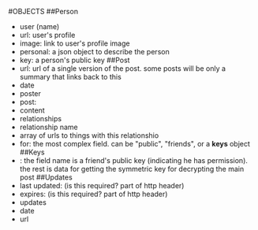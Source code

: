 ﻿#OBJECTS
##Person
- user (name)
- url: user's profile
- image: link to user's profile image
- personal: a json object to describe the person
- key: a person's public key
##Post
- url: url of a single version of the post. some posts will be only a summary that links back to this
- date
- poster
- post: 
 - content
 - relationships
  - relationship name
  - array of urls to things with this relationshio
- for: the most complex field. can be "public", "friends", or a **keys** object
##Keys
- <public key>: the field name is a friend's public key (indicating he has permission). the rest is data for getting the symmetric key for decrypting the main post
##Updates
- last updated: (is this required? part of http header)
- expires: (is this required? part of http header)
- updates
 - date
 - url